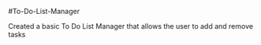 #To-Do-List-Manager

Created a basic To Do List Manager that allows the user to add and remove tasks
